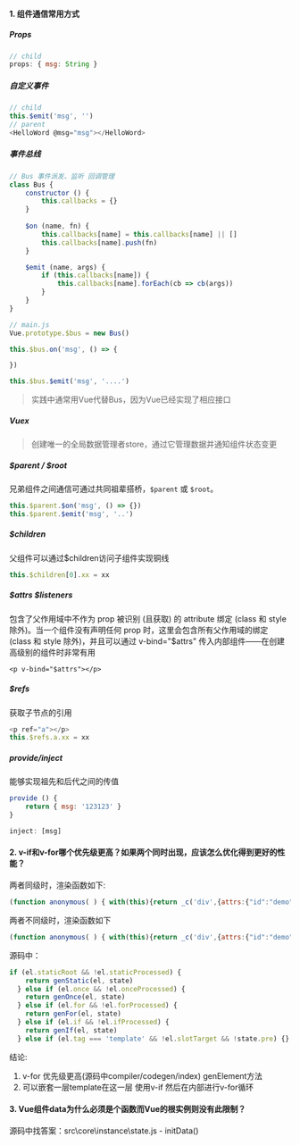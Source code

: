 #### 1. 组件通信常用方式
##### Props
``` js
// child
props: { msg: String }
```

##### 自定义事件
``` js
// child 
this.$emit('msg', '')
// parent
<HelloWord @msg="msg"></HelloWord>
```

##### 事件总线
``` js
// Bus 事件派发、监听 回调管理
class Bus {
	constructor () {
		this.callbacks = {}
	}
	
	$on (name, fn) {
		this.callbacks[name] = this.callbacks[name] || []
		this.callbacks[name].push(fn)
	}

	$emit (name, args) {
		if (this.callbacks[name]) {
			this.callbacks[name].forEach(cb => cb(args))
		}
	}
}

// main.js 
Vue.prototype.$bus = new Bus()

this.$bus.on('msg', () => {

})

this.$bus.$emit('msg', '....')
```
>  实践中通常用Vue代替Bus，因为Vue已经实现了相应接口


##### Vuex 
>  创建唯一的全局数据管理者store，通过它管理数据并通知组件状态变更

##### $parent / \$root
兄弟组件之间通信可通过共同祖辈搭桥，```$parent``` 或 ```$root```。
```js
this.$parent.$on('msg', () => {})
this.$parent.$emit('msg', '..')
```

##### $children
父组件可以通过$children访问子组件实现铜线
```js
this.$children[0].xx = xx
```

##### $attrs \$listeners
包含了父作用域中不作为 prop 被识别 (且获取) 的 attribute 绑定 (class 和 style 除外)。当一个组件没有声明任何 prop 时，这里会包含所有父作用域的绑定 (class 和 style 除外)，并且可以通过 v-bind="$attrs" 传入内部组件——在创建高级别的组件时非常有用
```
<p v-bind="$attrs"></p>
```

##### $refs
获取子节点的引用
```js
<p ref="a"></p>
this.$refs.a.xx = xx
```
##### provide/inject
能够实现祖先和后代之间的传值
```js
provide () {
	return { msg: '123123' }
}

inject: [msg]
```
#### 2. v-if和v-for哪个优先级更高？如果两个同时出现，应该怎么优化得到更好的性能？
两者同级时，渲染函数如下:
```js
(function anonymous( ) { with(this){return _c('div',{attrs:{"id":"demo"}},[_c('h1',[_v("v-for和v-if谁的优先 级高？应该如何正确使用避免性能问题？")]),_v(" "), _l((children),function(child){return (isFolder)?_c('p', [_v(_s(child.title))]):_e()})],2)} })
```
两者不同级时，渲染函数如下
```js
(function anonymous( ) { with(this){return _c('div',{attrs:{"id":"demo"}},[_c('h1',[_v("v-for和v-if谁的优先 级高？应该如何正确使用避免性能问题？")]),_v(" "), (isFolder)?_l((children),function(child){return _c('p', [_v(_s(child.title))])}):_e()],2)} })
```
源码中：
```js
if (el.staticRoot && !el.staticProcessed) {
    return genStatic(el, state)
  } else if (el.once && !el.onceProcessed) {
    return genOnce(el, state)
  } else if (el.for && !el.forProcessed) {
    return genFor(el, state)
  } else if (el.if && !el.ifProcessed) {
    return genIf(el, state)
  } else if (el.tag === 'template' && !el.slotTarget && !state.pre) {}
```
结论:
 1. v-for 优先级更高(源码中compiler/codegen/index) genElement方法
 2. 可以嵌套一层template在这一层 使用v-if 然后在内部进行v-for循环

#### 3. Vue组件data为什么必须是个函数而Vue的根实例则没有此限制？
源码中找答案：src\core\instance\state.js - initData()

